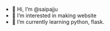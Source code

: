 - 👋 Hi, I’m @saipajju
- 👀 I’m interested in making website
- 🌱 I’m currently learning python, flask.


